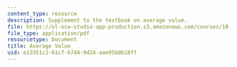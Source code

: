 ```yaml
---
content_type: resource
description: Supplement to the textbook on average value.
file: https://ol-ocw-studio-app-production.s3.amazonaws.com/courses/18-01-single-variable-calculus-fall-2006/e13351c281c7b7d49d24aae95b0b18ff_av_average_value.pdf
file_type: application/pdf
resourcetype: Document
title: Average Value
uid: e13351c2-81c7-b7d4-9d24-aae95b0b18ff
---
```

